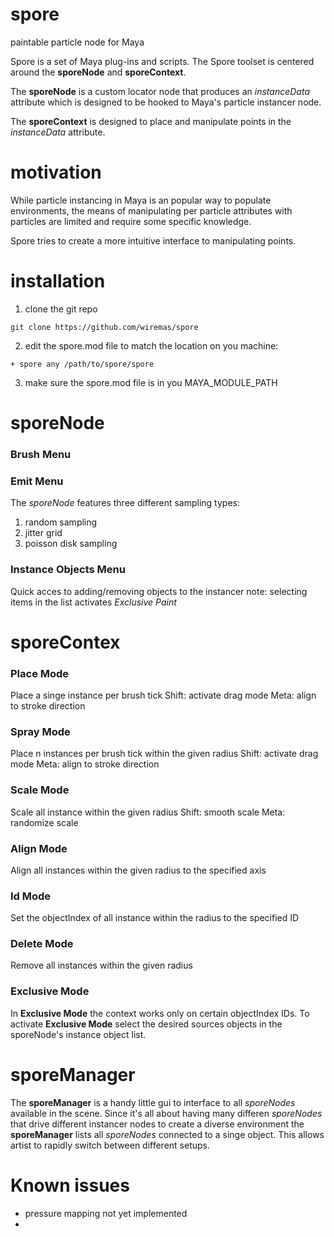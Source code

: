 # spore
paintable particle node for Maya

Spore is a set of Maya plug-ins and scripts. The Spore toolset is centered
around the **sporeNode** and **sporeContext**.

The **sporeNode** is a custom locator node that produces an *instanceData*
attribute which is designed to be hooked to Maya's particle instancer node.

The **sporeContext** is designed to place and manipulate points in the *instanceData* attribute.


# motivation

While particle instancing in Maya is an popular way to populate environments,
the means of manipulating per particle attributes with particles are limited
and require some specific knowledge.

Spore tries to create a more intuitive interface to manipulating points.


# installation

1. clone the git repo
```
git clone https://github.com/wiremas/spore
```
2. edit the spore.mod file to match the location on you machine:
```
+ spore any /path/to/spore/spore
```
3. make sure the spore.mod file is in you MAYA_MODULE_PATH


# sporeNode

### Brush Menu

### Emit Menu

The *sporeNode* features three different sampling types:
1. random sampling
2. jitter grid 
3. poisson disk sampling

### Instance Objects Menu

Quick acces to adding/removing objects to the instancer
note: selecting items in the list activates *Exclusive Paint*

# sporeContex

### Place Mode

Place a singe instance per brush tick
Shift: activate drag mode
Meta: align to stroke direction

### Spray Mode

Place n instances per brush tick within the given radius
Shift: activate drag mode
Meta: align to stroke direction

### Scale Mode

Scale all instance within the given radius
Shift: smooth scale
Meta: randomize scale

### Align Mode

Align all instances within the given radius to the specified axis

### Id Mode

Set the objectIndex of all instance within the radius to the specified ID

### Delete Mode

Remove all instances within the given radius

### Exclusive Mode
In **Exclusive Mode** the context works only on certain objectIndex IDs.
To activate **Exclusive Mode** select the desired sources objects in the
sporeNode's instance object list.


# sporeManager
The **sporeManager** is a handy little gui to interface to all *sporeNodes* available
in the scene. Since it's all about having many differen *sporeNodes* that drive different
instancer nodes to create a diverse environment the **sporeManager** lists all *sporeNodes*
connected to a singe object. This allows artist to rapidly switch between different setups.


# Known issues
- pressure mapping not yet implemented
- 

